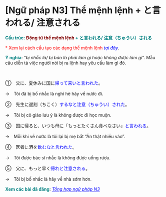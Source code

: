 # [Ngữ pháp N3] Thể mệnh lệnh + と言われる/ 注意される
<div class="entry-content">
<p><span style="color: #008080;"><strong>Cấu trúc: <span style="color: #800000;">Động từ thể mệnh lệnh</span> + と言われる/ 注意（ちゅうい）される</strong></span></p>
<p><span style="color: #ff0000;">* Xem lại cách cấu tạo các dạng thể mệnh lệnh</span> <span style="color: #0000ff;"><em><a href="https://bikae.net/ngu-phap/ngu-phap-n4-the-menh-lenh-%E5%91%BD%E4%BB%A4%E5%BD%A2/" style="color: #0000ff;" target="_blank">tại đây</a></em></span>.</p>
<p><span style="color: #008080;"><strong>Ý nghĩa</strong></span>: “<em>bị nhắc là/ bị bảo là phải làm gì hoặc không được làm gì</em>“. Mẫu câu diễn tả việc người nói bị ra lệnh hay yêu cầu làm gì đó.</p>

<br/>
</p>
<p>①　父に、夏休みに国に<span style="color: #0000ff;">帰って来いと言われた</span>。</p>
<p>→　Tôi đã bị bố nhắc là nghỉ hè hãy về nước đi.</p>
<p>②　先生に遅刻（ちこく）<span style="color: #0000ff;">するなと注意（ちゅうい）された</span>。</p>
<p>→　Tôi bị cô giáo lưu ý là không được đi học muộn.</p>
<p>③　国に帰ると、いつも母に「もっとたくさん食べなさい」<span style="color: #0000ff;">と言われる</span>。</p>
<p>→　Mỗi khi về nước là tôi lại bị mẹ bắt “Ăn thật nhiều vào”.</p>
<p>④　医者に酒を<span style="color: #0000ff;">飲むなと言われた</span>。</p>
<p>→　Tôi được bác sĩ nhắc là không được uống rượu.</p>
<p>⑤　父に、もっと早く<span style="color: #0000ff;">帰れと注意される</span>。</p>
<p>→　Tôi bị bố nhắc là hãy về nhà sớm hơn.</p>
<p><strong><span style="color: #008080;">Xem các bài đã đăng</span></strong>: <span style="color: #0000ff;"><em><a href="https://bikae.net/ngu-phap/tong-hop-ngu-phap-n3/" style="color: #0000ff;" target="_blank">Tổng hợp ngữ pháp N3</a></em></span></p>

</div>